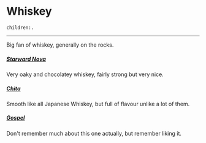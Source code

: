 # Whiskey
```query
children:.
```
---

Big fan of whiskey, generally on the rocks.

##### [Starward Nova](https://starward.com.au/products/nova?srsltid=AfmBOorxknlc0jsKxmgBj8ZkM9PK4T1zd6kSNcstf_t1U7kv2_EXlQRL)
Very oaky and chocolatey whiskey, fairly strong but very nice.

##### [Chita](https://house.suntory.com/chita-whisky/chita-single-grain-whisky)
Smooth like all Japanese Whiskey, but full of flavour unlike a lot of them.

##### [Gospel](https://www.thegospelwhiskey.com/collections/whiskey/products/straight-rye-whiskey)
Don't remember much about this one actually, but remember liking it.
